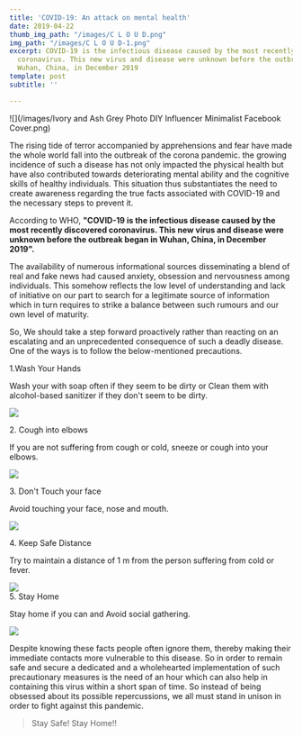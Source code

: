 ```yaml
---
title: 'COVID-19: An attack on mental health'
date: 2019-04-22
thumb_img_path: "/images/C L O U D.png"
img_path: "/images/C L O U D-1.png"
excerpt: COVID-19 is the infectious disease caused by the most recently discovered
  coronavirus. This new virus and disease were unknown before the outbreak began in
  Wuhan, China, in December 2019
template: post
subtitle: ''

---
```

![](/images/Ivory and Ash Grey Photo DIY Influencer Minimalist Facebook Cover.png)

The rising tide of terror accompanied by apprehensions and fear have made the whole world fall into the outbreak of the corona pandemic. the growing incidence of such a disease has not only impacted the physical health but have also contributed towards deteriorating mental ability and the cognitive skills of healthy individuals. This situation thus substantiates the need to create awareness regarding the true facts associated with COVID-19 and the necessary steps to prevent it.

According to WHO, **"COVID-19 is the infectious disease caused by the most recently discovered coronavirus. This new virus and disease were unknown before the outbreak began in Wuhan, China, in December 2019".**

The availability of numerous informational sources disseminating a blend of real and fake news had caused anxiety, obsession and nervousness among individuals. This somehow reflects the low level of understanding and lack of initiative on our part to search for a legitimate source of information which in turn requires to strike a balance between such rumours and our own level of maturity.

So, We should take a step forward proactively rather than reacting on an escalating and an unprecedented consequence of such a deadly disease. One of the ways is to follow the below-mentioned precautions.

1\.Wash Your Hands

Wash your with soap often if they seem to be dirty or Clean them with alcohol-based sanitizer if they don't seem to be dirty.

![](/images/Step1.png)

2\. Cough into elbows

If you are not suffering from cough or cold, sneeze or cough into your elbows.

![](/images/Step2.png)

3\. Don't Touch your face

Avoid touching your face, nose and mouth.

![](/images/Step3.png)

4\. Keep Safe Distance

Try to maintain a distance of 1 m from the person suffering from cold or fever.

![](/images/step4.png)  
5\. Stay Home

Stay home if you can and Avoid social gathering.

![](/images/step5.png)

Despite knowing these facts people often ignore them, thereby making their immediate contacts more vulnerable to this disease. So in order to remain safe and secure a dedicated and a wholehearted implementation of such precautionary measures is the need of an hour which can also help in containing this virus within a short span of time. So instead of being obsessed about its possible repercussions, we all must stand in unison in order to fight against this pandemic.

> Stay Safe! Stay Home!!